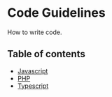 # Code Guidelines
How to write code.

## Table of contents

* [Javascript](/development/code-guidelines/javascript.md)
* [PHP](/development/code-guidelines/php.md)
* [Typescript](/development/code-guidelines/typescript.md)

